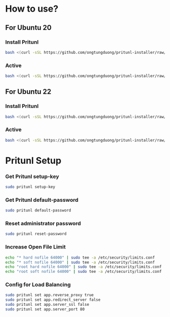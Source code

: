 # How to use?

## For Ubuntu 20

### Install Pritunl
```bash
bash <(curl -sSL https://github.com/ongtungduong/pritunl-installer/raw/focal-1.30/install.sh)
```

### Active
```bash
bash <(curl -sSL https://github.com/ongtungduong/pritunl-installer/raw/focal-1.30/active.sh)
```

## For Ubuntu 22

### Install Pritunl
```bash
bash <(curl -sSL https://github.com/ongtungduong/pritunl-installer/raw/jammy-1.30/install.sh)
```

### Active
```bash
bash <(curl -sSL https://github.com/ongtungduong/pritunl-installer/raw/jammy-1.30/active.sh)
```

# Pritunl Setup

### Get Pritunl setup-key
```bash
sudo pritunl setup-key
```

### Get Pritunl default-password
```bash
sudo pritunl default-password
```

### Reset administrator password
```bash
sudo pritunl reset-password
```

### Increase Open File Limit
```bash
echo "* hard nofile 64000" | sudo tee -a /etc/security/limits.conf
echo "* soft nofile 64000" | sudo tee -a /etc/security/limits.conf
echo "root hard nofile 64000" | sudo tee -a /etc/security/limits.conf
echo "root soft nofile 64000" | sudo tee -a /etc/security/limits.conf
```

### Config for Load Balancing
```bash
sudo pritunl set app.reverse_proxy true
sudo pritunl set app.redirect_server false
sudo pritunl set app.server_ssl false
sudo pritunl set app.server_port 80
```

